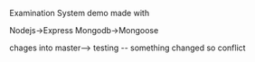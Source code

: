 Examination System demo made with 

Nodejs->Express
Mongodb->Mongoose


chages into 
 master--> testing -- something changed so conflict 